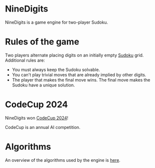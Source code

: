 # NineDigits

NineDigits is a game engine for two-player Sudoku.

# Rules of the game

Two players alternate placing digits on an initially empty [Sudoku](https://en.wikipedia.org/wiki/Sudoku) grid. Additional rules are:
* You must always keep the Sudoku solvable.
* You can't play trivial moves that are already implied by other digits.
* The player that makes the final move wins. The final move makes the Sudoku have a unique solution.

# CodeCup 2024

NineDigits won [CodeCup 2024](https://www.codecup.nl/)!

CodeCup is an annual AI competition.

# Algorithms

An overview of the algorithms used by the engine is [here](algorithms).